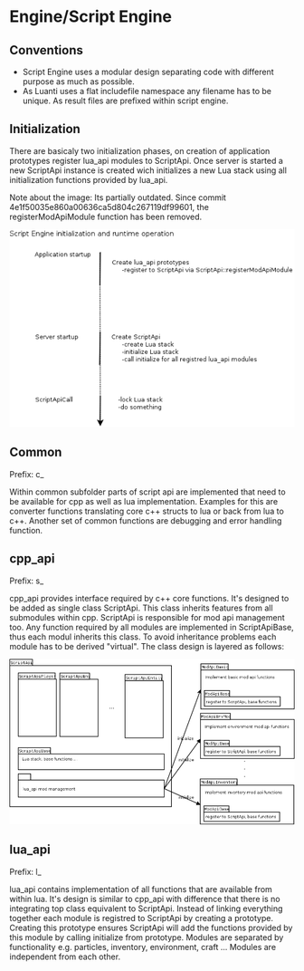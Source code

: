 # Engine/Script Engine
Conventions
-----------

*   Script Engine uses a modular design separating code with different purpose as much as possible.
*   As Luanti uses a flat includefile namespace any filename has to be unique. As result files are prefixed within script engine.

Initialization
--------------

There are basicaly two initialization phases, on creation of application prototypes register lua\_api modules to ScriptApi. Once server is started a new ScriptApi instance is created wich initializes a new Lua stack using all initialization functions provided by lua\_api.

Note about the image: Its partially outdated. Since commit 4e1f50035e860a00636ca5d804c267119df99601, the registerModApiModule function has been removed.

[![Script Engine initialization](/images/scriptapi_init.png)](/images/scriptapi_init.png "Script Engine initialization")

Common
------

Prefix: c\_

Within common subfolder parts of script api are implemented that need to be available for cpp as well as lua implementation. Examples for this are converter functions translating core c++ structs to lua or back from lua to c++. Another set of common functions are debugging and error handling function.

cpp\_api
--------

Prefix: s\_

cpp\_api provides interface required by c++ core functions. It's designed to be added as single class ScriptApi. This class inherits features from all submodules within cpp. ScriptApi is responsible for mod api management too. Any function required by all modules are implemented in ScriptApiBase, thus each modul inherits this class. To avoid inheritance problems each module has to be derived "virtual". The class design is layered as follows:

  
[![components.png](/images/components.png)](/images/components.png)

lua\_api
--------

Prefix: l\_

lua\_api contains implementation of all functions that are available from within lua. It's design is similar to cpp\_api with difference that there is no integrating top class equivalent to ScriptApi. Instead of linking everything together each module is registred to ScriptApi by creating a prototype. Creating this prototype ensures ScriptApi will add the functions provided by this module by calling initialize from prototype. Modules are separated by functionality e.g. particles, inventory, environment, craft ... Modules are independent from each other.